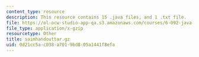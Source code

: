 ```yaml
---
content_type: resource
description: This resource contains 15 .java files, and 1 .txt file.
file: https://ol-ocw-studio-app-qa.s3.amazonaws.com/courses/6-092-java-preparation-for-6-170-january-iap-2006/0d21cc5ac038a7019bd805a1441f8efa_saimhandouttar.gz
file_type: application/x-gzip
resourcetype: Other
title: saimhandouttar.gz
uid: 0d21cc5a-c038-a701-9bd8-05a1441f8efa
---
```

